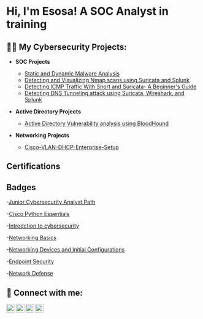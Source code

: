 <h1>Hi, I'm Esosa! A SOC Analyst in training</h1>

<h2>👨‍💻 My Cybersecurity Projects:</h2>

- <b>SOC Projects</b>
  - [Static and Dynamic Malware Analysis](https://github.com/EsosaSEC/Malware-Analysis)
  - [Detecting and Visualizing Nmap scans using Suricata and Splunk](https://github.com/EsosaSEC/Nmap-Suricata-Splunk)
  - [Detecting ICMP Traffic With Snort and Suricata- A Beginner's Guide](https://github.com/EsosaSEC/icmp-detection-snort-suricata)
  - [Detecting DNS Tunneling attack using Suricata, Wireshark, and Splunk](https://github.com/EsosaSEC/DNS-Tunneling-detection-iodine)
    
- <b>Active Directory Projects</b>
  - [Active Directory Vulnerability analysis using BloodHound](https://github.com/EsosaSEC/AD-Vulnerability-Analysis)
  
- <b>Networking Projects</b>
  - [Cisco-VLAN-DHCP-Enterprise-Setup](https://github.com/EsosaSEC/Enterprise-network-setup)

<h2> Certifications</h2>


<h2> Badges </h2>

-[Junior Cybersecurity Analyst Path](https://www.credly.com/badges/7cc9fd9b-ed93-4cf9-b953-e83a3b3f5dc3) 

-[Cisco Python Essentials](https://www.credly.com/badges/6590e237-761a-40a3-85b3-58f9fa8bcba7) 

-[Introdction to cybersecurity](https://www.credly.com/badges/7d8ced54-ea89-4fed-8897-2a38067172c7) 

-[Networking Basics](https://www.credly.com/badges/763f1542-8551-47b7-bb94-e2b7ad51b172) 

-[Networking Devices and Initial Configurations](https://www.credly.com/badges/06545449-6025-46db-9805-0a12daef6805) 

-[Endpoint Security](https://www.credly.com/badges/780fbfe5-0def-4bf7-8d55-07d88e2b803a)

-[Network Defense](https://www.credly.com/badges/ca84d792-5750-42f1-bade-c1aa8059cb0c) 


<h2> 🤳 Connect with me:</h2>

[<img align="left" alt="Esosa | medium" width="22px" src="https://cdn.jsdelivr.net/npm/simple-icons@v3/icons/medium.svg" />][medium]
[<img align="left" alt="Esosa | Twitter" width="22px" src="https://cdn.jsdelivr.net/npm/simple-icons@v3/icons/twitter.svg" />][twitter]
[<img align="left" alt="Esosa | LinkedIn" width="22px" src="https://cdn.jsdelivr.net/npm/simple-icons@v3/icons/linkedin.svg" />][linkedin]
[<img align="left" alt="Esosa | Instagram" width="22px" src="https://cdn.jsdelivr.net/npm/simple-icons@v3/icons/instagram.svg" />][instagram]

[twitter]: https://twitter.com/J_e_r_m_a_i_ne
[medium]: https://medium.com/@esosaokonedo1999
[instagram]: https://www.instagram.com/okonedo_esosa/
[linkedin]: https://linkedin.com/in/esosa-okonedo-a1916a188
